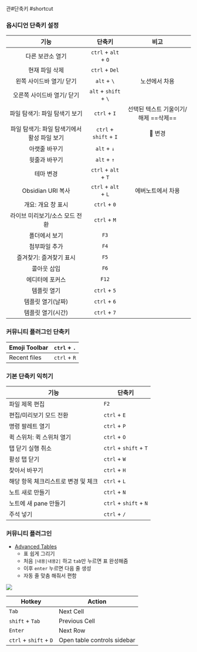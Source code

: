 관#단축키 #shortcut 

### 옵시디언 단축키 설정
|                    기능                     |         단축키         |                 비고                 |
|:-------------------------------------------:|:----------------------:|:------------------------------------:|
|              다른 보관소 열기               |  `ctrl` + `alt` + `O`  |                                      |
|               현재 파일 삭제                |     `ctrl` + `Del`     |                                      |
|          왼쪽 사이드바 열기/ 닫기           |      `alt` + `\`       |            노션에서 차용             |
|         오른쪽 사이드바 열기/ 닫기          | `alt` + `shift` + `\`  |                                      |
|        파일 탐색기: 파일 탐색기 보기        |      `ctrl` + `I`      | 선택된 텍스트 기울이기/해제 ==삭제== |
| 파일 탐색기: 파일 탐색기에서 활성 파일 보기 | `ctrl` + `shift` + `I` |               📌 변경                |
|                아랫줄 바꾸기                |      `alt` + `↓`       |                                      |
|                윗줄과 바꾸기                |      `alt` + `↑`       |                                      |
|                  테마 변경                  |  `ctrl` + `alt` + `T`  |                                      |
|              Obsidian URI 복사              |  `ctrl` + `alt` + `L`  |          에버노트에서 차용           |
|             개요: 개요 창 표시              |      `ctrl` + `0`      |                                      |
|       라이브 미리보기/소스 모드 전환        |      `ctrl` + `M`      |                                      |
|                폴더에서 보기                |          `F3`          |                                      |
|                첨부파일 추가                |          `F4`          |                                      |
|           즐겨찾기: 즐겨찾기 표시           |          `F5`          |                                      |
|                 콜아웃 삽입                 |          `F6`          |                                      |
|               에디터에 포커스               |         `F12`          |                                      |
|                 템플릿 열기                 |      `ctrl` + `5`      |                                      |
|              템플릿 열기(날짜)              |      `ctrl` + `6`      |                                      |
|              템플릿 열기(시간)              |      `ctrl` + `7`      |                                      |


### 커뮤니티 플러그인 단축키
| Emoji Toolbar | `ctrl` + `.` |
| ------------- | ------------ |
| Recent files   | `ctrl` + `R`     |


### 기본 단축키 익히기
| 기능                                | 단축키                 |
| ----------------------------------- | ---------------------- |
| 파일 제목 편집                      | `F2`                   |
| 편집/미리보기 모드 전환             | `ctrl` + `E`           |
| 명령 팔레트 열기                    | `ctrl` + `P`           |
| 퀵 스위처: 퀵 스위처 열기           | `ctrl` + `O`           |
| 탭 닫기 실행 취소                   | `ctrl` + `shift` + `T` |
| 활성 탭 닫기                        | `ctrl` + `W`           |
| 찾아서 바꾸기                       | `ctrl` + `H`           |
| 해당 항목 체크리스트로 변경 및 체크 | `ctrl` + `L`           |
| 노트 새로 만들기                    | `ctrl` + `N`           |
| 노트에 새 pane 만들기               | `ctrl` + `shift` + `N` |
| 주석 넣기     | `ctrl` + `/`       |


### 커뮤니티 플러그인

-   [Advanced Tables](obsidian://show-plugin?id=table-editor-obsidian) 
    - 표 쉽게 그리기
    - 처음 `|내용|내용2|` 하고 `tab`만 누르면 표 완성해줌
    - 이후 `enter` 누르면 다음 줄 생성
    - 자동 줄 맞춤 해줘서 편함

![](assets/image-20230217163551003.png)

| Hotkey                 | Action                      |
| ---------------------- | --------------------------- |
| `Tab`                  | Next Cell                   |
| ``shift`` + `Tab`        | Previous Cell               |
| `Enter`                | Next Row                    |
| ``ctrl`` + ``shift`` + `D` | Open table controls sidebar |
 
